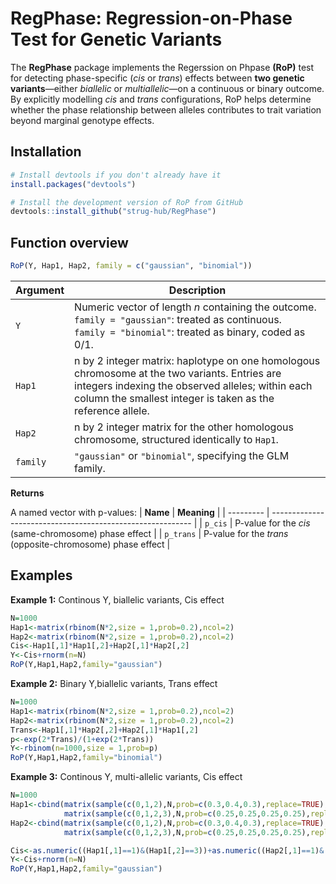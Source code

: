 # RegPhase: Regression-on-Phase Test for Genetic Variants

The **RegPhase** package implements the Regerssion on Phpase **(RoP)** test for detecting phase-specific (*cis* or *trans*) effects between **two genetic variants**—either *biallelic* or *multiallelic*—on a continuous or binary outcome. By explicitly modelling *cis* and *trans* configurations, RoP helps determine whether the phase relationship between alleles contributes to trait variation beyond marginal genotype effects.

## Installation

```r
# Install devtools if you don't already have it
install.packages("devtools")

# Install the development version of RoP from GitHub
devtools::install_github("strug-hub/RegPhase")
```

## Function overview
```r
RoP(Y, Hap1, Hap2, family = c("gaussian", "binomial"))
```
| Argument | Description                                                                                                                                              |
| -------- | -------------------------------------------------------------------------------------------------------------------------------------------------------- |
| `Y`      | Numeric vector of length *n* containing the outcome.<br> `family = "gaussian"`: treated as continuous.<br>`family = "binomial"`: treated as binary, coded as 0/1. |
| `Hap1`   | n by 2 integer matrix: haplotype on one homologous chromosome at the two variants.  Entries are integers indexing the observed alleles; within each column the smallest integer is taken as the reference allele.|
| `Hap2`   | n by 2 integer matrix for the other homologous chromosome, structured identically to `Hap1`.                                                            |
| `family` | `"gaussian"` or `"binomial"`, specifying the GLM family.                                                                                       |

**Returns**

A named vector with p-values:
| **Name**      | **Meaning**                                            |
| --------- | ---------------------------------------------------------- |
| `p_cis`   | P-value for the *cis* (same-chromosome) phase effect       |
| `p_trans` | P-value for the *trans* (opposite-chromosome) phase effect |

## Examples
**Example 1:** Continous Y, biallelic variants, Cis effect

```r
N=1000
Hap1<-matrix(rbinom(N*2,size = 1,prob=0.2),ncol=2)
Hap2<-matrix(rbinom(N*2,size = 1,prob=0.2),ncol=2)
Cis<-Hap1[,1]*Hap1[,2]+Hap2[,1]*Hap2[,2]
Y<-Cis+rnorm(n=N)
RoP(Y,Hap1,Hap2,family="gaussian")
```
**Example 2:** Binary Y,biallelic variants, Trans effect

```r
N=1000
Hap1<-matrix(rbinom(N*2,size = 1,prob=0.2),ncol=2)
Hap2<-matrix(rbinom(N*2,size = 1,prob=0.2),ncol=2)
Trans<-Hap1[,1]*Hap2[,2]+Hap2[,1]*Hap1[,2]
p<-exp(2*Trans)/(1+exp(2*Trans))
Y<-rbinom(n=1000,size = 1,prob=p)
RoP(Y,Hap1,Hap2,family="binomial")
```
**Example 3:** Continous Y, multi-allelic variants, Cis effect

```r
N=1000
Hap1<-cbind(matrix(sample(c(0,1,2),N,prob=c(0.3,0.4,0.3),replace=TRUE),ncol=1),
            matrix(sample(c(0,1,2,3),N,prob=c(0.25,0.25,0.25,0.25),replace=TRUE),ncol=1))
Hap2<-cbind(matrix(sample(c(0,1,2),N,prob=c(0.3,0.4,0.3),replace=TRUE),ncol=1),
            matrix(sample(c(0,1,2,3),N,prob=c(0.25,0.25,0.25,0.25),replace=TRUE),ncol=1))

Cis<-as.numeric((Hap1[,1]==1)&(Hap1[,2]==3))+as.numeric((Hap2[,1]==1)&(Hap2[,2]==3))
Y<-Cis+rnorm(n=N)
RoP(Y,Hap1,Hap2,family="gaussian")
```
